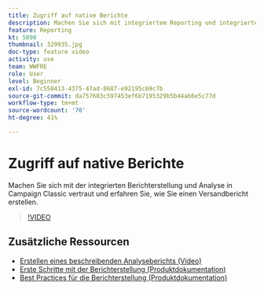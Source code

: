 ```yaml
---
title: Zugriff auf native Berichte
description: Machen Sie sich mit integriertem Reporting und integrierter Analyse vertraut und erfahren Sie, wie Sie einen Versandbericht erstellen.
feature: Reporting
kt: 5090
thumbnail: 329935.jpg
doc-type: feature video
activity: use
team: WWFRE
role: User
level: Beginner
exl-id: 7c550413-4375-47ad-8687-e92195c69c7b
source-git-commit: da757603c597453ef6b7195329b5b44ab6e5c77d
workflow-type: tm+mt
source-wordcount: '70'
ht-degree: 41%

---
```


# Zugriff auf native Berichte

Machen Sie sich mit der integrierten Berichterstellung und Analyse in Campaign Classic vertraut und erfahren Sie, wie Sie einen Versandbericht erstellen.

>[!VIDEO](https://video.tv.adobe.com/v/329935?quality=12)

## Zusätzliche Ressourcen

* [Erstellen eines beschreibenden Analyseberichts (Video)](/help/reporting/generating-a-descriptive-analysis-report.md)
* [Erste Schritte mit der Berichterstellung (Produktdokumentation)](https://experienceleague.adobe.com/docs/campaign-classic/using/reporting/reporting-in-adobe-campaign/about-adobe-campaign-reporting-tools.html?lang=de#reporting)
* [Best Practices für die Berichterstellung (Produktdokumentation)](https://experienceleague.adobe.com/docs/campaign-classic/using/reporting/reporting-in-adobe-campaign/best-practices.html)
